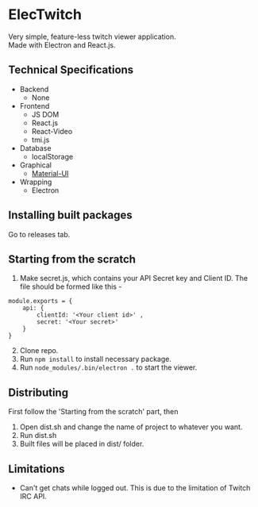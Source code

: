 # ElecTwitch
Very simple, feature-less twitch viewer application.   
Made with Electron and React.js. 

## Technical Specifications
- Backend
  - None
- Frontend
  - JS DOM
  - React.js
  - React-Video
  - tmi.js
- Database
  - localStorage
- Graphical
  - [Material-UI](https://github.com/mui-org/material-ui)
- Wrapping
  - Electron

## Installing built packages
Go to releases tab.

## Starting from the scratch
1. Make secret.js, which contains your API Secret key and Client ID.
The file should be formed like this -
```
module.exports = { 
    api: {
        clientId: '<Your client id>' ,
        secret: '<Your secret>'
    }
}
```
2. Clone repo.
3. Run `npm install` to install necessary package.
4. Run `node_modules/.bin/electron .` to start the viewer.

## Distributing
First follow the 'Starting from the scratch' part, then
1. Open dist.sh and change the name of project to whatever you want.
2. Run dist.sh
3. Built files will be placed in dist/ folder.

## Limitations
- Can't get chats while logged out. This is due to the limitation of Twitch IRC API.
